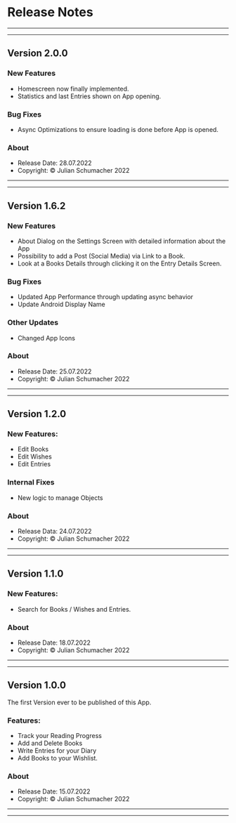 # Release Notes 


---
---

## Version 2.0.0

### New Features

- Homescreen now finally implemented.
- Statistics and last Entries shown on App opening.

### Bug Fixes
- Async Optimizations to ensure loading is done before App is opened.


### About
- Release Date: 28.07.2022
- Copyright: © Julian Schumacher 2022

---
---

## Version 1.6.2

### New Features

- About Dialog on the Settings Screen with detailed information about the App
- Possibility to add a Post (Social Media) via Link to a Book.
- Look at a Books Details through clicking it on the Entry Details Screen.

### Bug Fixes

- Updated App Performance through updating async behavior
- Update Android Display Name

### Other Updates

- Changed App Icons

### About

- Release Date: 25.07.2022
- Copyright: © Julian Schumacher 2022

---
---

## Version 1.2.0

### New Features:
- Edit Books
- Edit Wishes
- Edit Entries


### Internal Fixes
- New logic to manage Objects


### About

- Release Data: 24.07.2022
- Copyright: © Julian Schumacher 2022 

---
---

## Version 1.1.0

### New Features:
- Search for Books / Wishes and Entries.


### About
- Release Date: 18.07.2022
- Copyright: © Julian Schumacher 2022

---
---

## Version 1.0.0

The first Version ever to be published of this App.

### Features:
- Track your Reading Progress
- Add and Delete Books
- Write Entries for your Diary
- Add Books to your Wishlist.


### About
- Release Date: 15.07.2022
- Copyright: © Julian Schumacher 2022

---
---
